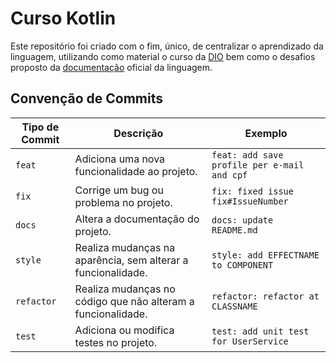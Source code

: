 # Curso Kotlin
Este repositório foi criado com o fim, único, de centralizar o aprendizado da linguagem, utilizando como material o curso da [DIO](https://web.dio.me/track/formacao-kotlin-backend-developer) bem como o desafios proposto da [documentação](https://play.kotlinlang.org/koans/overview) oficial da linguagem.

## Convenção de Commits

| Tipo de Commit |Descrição                                                            | Exemplo
| ---------------|----------------------------------------------------------------------|-----------
| `feat`         | Adiciona uma nova funcionalidade ao projeto.                         | `feat: add save profile per e-mail and cpf`
| `fix`          | Corrige um bug ou problema no projeto.                               | `fix: fixed issue fix#IssueNumber`
| `docs`         | Altera a documentação do projeto.| `docs: update README.md`
| `style`        | Realiza mudanças na aparência, sem alterar a funcionalidade.         | `style: add EFFECTNAME to COMPONENT`
| `refactor`     | Realiza mudanças no código que não alteram a funcionalidade.         | `refactor: refactor at CLASSNAME`
| `test`         | Adiciona ou modifica testes no projeto.                              | `test: add unit test for UserService`

